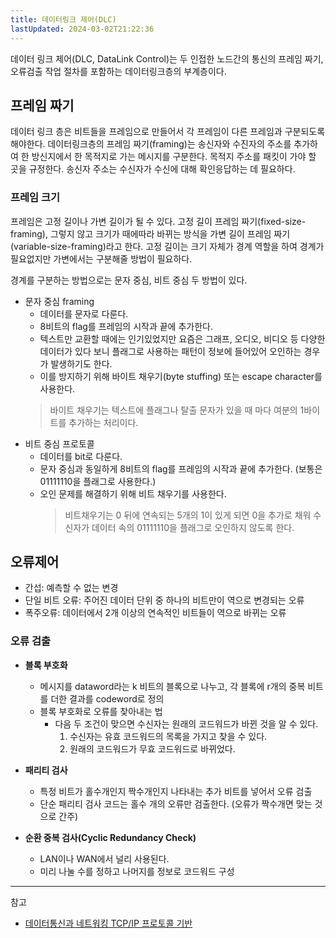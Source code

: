 ```yaml
---
title: 데이터링크 제어(DLC)
lastUpdated: 2024-03-02T21:22:36
---
```


데이터 링크 제어(DLC, DataLink Control)는 두 인접한 노드간의 통신의 프레임 짜기, 오류검출 작업 절차를 포함하는 데이터링크층의 부계층이다.

## 프레임 짜기

데이터 링크 층은 비트들을 프레임으로 만들어서 각 프레임이 다른 프레임과 구분되도록 해야한다. 데이터링크층의 프레임 짜기(framing)는 송신자와 수진자의 주소를 추가하여 한 방신지에서 한 목적지로 가는 메시지를 구분한다. 목적지 주소를 패킷이 가야 할 곳을 규정한다. 송신자 주소는 수신자가 수신에 대해 확인응답하는 데 필요하다.

### 프레임 크기

프레임은 고정 길이나 가변 길이가 될 수 있다. 고정 길이 프레임 짜기(fixed-size-framing), 그렇지 않고 크기가 때에따라 바뀌는 방식을 가변 길이 프레임 짜기(variable-size-framing)라고 한다. 고정 길이는 크기 자체가 경계 역할을 하여 경계가 필요없지만 가변에서는 구분해줄 방법이 필요하다. 

경계를 구분하는 방법으로는 문자 중심, 비트 중심 두 방법이 있다.

- 문자 중심 framing
   - 데이터를 문자로 다룬다.
   - 8비트의 flag를 프레임의 시작과 끝에 추가한다.
   - 텍스트만 교환할 때에는 인기있었지만 요즘은 그래프, 오디오, 비디오 등 다양한 데이터가 있다 보니 플래그로 사용하는 패턴이 정보에 들어있어 오인하는 경우가 발생하기도 한다.
   - 이를 방지하기 위해 바이트 채우기(byte stuffing) 또는 escape character를 사용한다.
    > 바이트 채우기는 텍스트에 플래그나 탈출 문자가 있을 때 마다 여분의 1바이트를 추가하는 처리이다.
- 비트 중심 프로토콜
  - 데이터를 bit로 다룬다.
  - 문자 중심과 동일하게 8비트의 flag를 프레임의 시작과 끝에 추가한다. (보통은 01111110을 플래그로 사용한다.)
  - 오인 문제를 해결하기 위해 비트 채우기를 사용한다.
    > 비트채우기는 0 뒤에 연속되는 5개의 1이 있게 되면 0을 추가로 채워 수신자가 데이터 속의 01111110을 플래그로 오인하지 않도록 한다.

## 오류제어

- 간섭: 예측할 수 없는 변경
- 단일 비트 오류: 주어진 데이터 단위 중 하나의 비트만이 역으로 변경되는 오류
- 폭주오류: 데이터에서 2개 이상의 연속적인 비트들이 역으로 바뀌는 오류

### 오류 검출

- **블록 부호화**
  - 메시지를 dataword라는 k 비트의 블록으로 나누고, 각 블록에 r개의 중복 비트를 더한 결과를 codeword로 정의
  - 블록 부호화로 오류를 찾아내는 법
    - 다음 두 조건이 맞으면 수신자는 원래의 코드워드가 바뀐 것을 알 수 있다.
      1. 수신자는 유효 코드워드의 목록을 가지고 찾을 수 있다.
      2. 원래의 코드워드가 무효 코드워드로 바뀌었다. 

- **패리티 검사**
  - 특정 비트가 홀수개인지 짝수개인지 나타내는 추가 비트를 넣어서 오류 검출
  - 단순 패리티 검사 코드는 홀수 개의 오류만 검출한다. (오류가 짝수개면 맞는 것으로 간주)

- **순환 중복 검사(Cyclic Redundancy Check)**
  - LAN이나 WAN에서 널리 사용된다.
  - 미리 나눌 수를 정하고 나머지를 정보로 코드워드 구성

---
참고
- [데이터통신과 네트워킹 TCP/IP 프로토콜 기반](https://product.kyobobook.co.kr/detail/S000001693780)